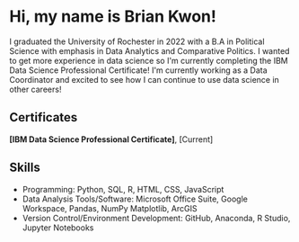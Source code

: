 # Hi, my name is Brian Kwon!

I graduated the University of Rochester in 2022 with a B.A in Political Science with emphasis in Data Analytics and Comparative Politics. I wanted to get more experience in data science so I'm currently completing the IBM Data Science Professional Certificate! I'm currently working as a Data Coordinator and excited to see how I can continue to use data science in other careers!     

## Certificates
**[IBM Data Science Professional Certificate]**, [Current] 

## Skills
* Programming: Python, SQL, R, HTML, CSS, JavaScript
* Data Analysis Tools/Software: Microsoft Office Suite, Google Workspace, Pandas, NumPy Matplotlib, ArcGIS
* Version Control/Environment Development: GitHub, Anaconda, R Studio, Jupyter Notebooks
